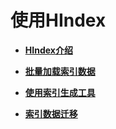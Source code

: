 # 使用HIndex<a name="ZH-CN_TOPIC_0173178754"></a>

-   **[HIndex介绍](HIndex介绍.md)**  

-   **[批量加载索引数据](批量加载索引数据.md)**  

-   **[使用索引生成工具](使用索引生成工具.md)**  

-   **[索引数据迁移](索引数据迁移.md)**  


